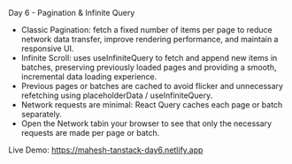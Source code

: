 Day 6 - Pagination & Infinite Query

- Classic Pagination: fetch a fixed number of items per page to reduce network data transfer, improve rendering performance, and maintain a responsive UI.
- Infinite Scroll: uses useInfiniteQuery to fetch and append new items in batches, preserving previously loaded pages and providing a smooth, incremental data loading experience.
- Previous pages or batches are cached to avoid flicker and unnecessary refetching using  placeholderData / useInfiniteQuery.
- Network requests are minimal: React Query caches each page or batch separately.
- Open the Network tabin your browser to see that only the necessary requests are made per page or batch.

Live Demo: https://mahesh-tanstack-day6.netlify.app